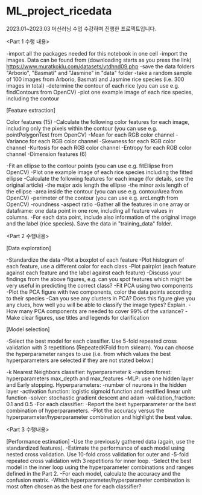 # ML_project_ricedata

2023.01~2023.03 머신러닝 수업 수강하며 진행한 프로젝트입니다. 

<Part 1 수행 내용>

-import all the packages needed for this notebook in one cell
-import the images. Data can be found from (downloading starts as you press the link) https://www.muratkoklu.com/datasets/vtdhnd09.php
-save the data folders "Arborio", "Basmati" and "Jasmine" in "data" folder
-take a random sample of 100 images from Arborio, Basmati and Jasmine rice species (i.e. 300 images in total)
-determine the contour of each rice (you can use e.g. findContours from OpenCV)
-plot one example image of each rice species, including the contour

[Feature extraction]

Color features (15)
-Calculate the following color features for each image, including only the pixels within the contour (you can use e.g. pointPolygonTest from OpenCV)
-Mean for each RGB color channel
-Variance for each RGB color channel
-Skewness for each RGB color channel
-Kurtosis for each RGB color channel
-Entropy for each RGB color channel
-Dimension features (6)

-Fit an ellipse to the contour points (you can use e.g. fitEllipse from OpenCV)
-Plot one example image of each rice species including the fitted ellipse
-Calculate the following features for each image (for details, see the original article)
    -the major axis length the ellipse
    -the minor axis length of the ellipse
    -area inside the contour (you can use e.g. contourArea from OpenCV)
    -perimeter of the contour (you can use e.g. arcLength from OpenCV)
    -roundness
    -aspect ratio
-Gather all the features in one array or dataframe: one data point in one row, including all feature values in columns.
-For each data point, include also information of the original image and the label (rice species). Save the data in "training_data" folder.


<Part 2 수행내용>

[Data exploration]

-Standardize the data
-Plot a boxplot of each feature
-Plot histogram of each feature, use a different color for each class
-Plot pairplot (each feature against each feature and the label against each feature)
-Discuss your findings from the above figures, e.g. can you spot features which might be very useful in predicting the correct class?
-Fit PCA using two components
-Plot the PCA figure with two components, color the data points according to their species
-Can you see any clusters in PCA? Does this figure give you any clues, how well you will be able to classify the image types? Explain.
-How many PCA components are needed to cover 99% of the variance?
-Make clear figures, use titles and legends for clarification

[Model selection]

-Select the best model for each classifier. Use 5-fold repeated cross validation with 3 repetitions (RepeatedKFold from sklearn). You can choose the hyperparameter ranges to use (i.e. from which values the best hyperparameters are selected if they are not stated below.)

-k Nearest Neighbors classifier: hyperparameter k
-random forest: hyperparameters max_depth and max_features
-MLP: use one hidden layer and Early stopping. Hyperparameters:
    -number of neurons in the hidden layer
    -activation function: logistic sigmoid function and rectified linear unit function
    -solver: stochastic gradient descent and adam
    -validation_fraction: 0.1 and 0.5
-For each classifier:
    -Report the best hyperparameter or the best combination of hyperparameters.
    -Plot the accuracy versus the hyperparameter/hyperparameter combination and highlight the best value.

<Part 3 수행내용>

[Performance estimation]
-Use the previously gathered data (again, use the standardized features).
-Estimate the performance of each model using nested cross validation. Use 10-fold cross validation for outer and
-5-fold repeated cross validation with 3 repetitions for inner loop.
-Select the best model in the inner loop using the hyperparameter combinations and ranges defined in the Part 2.
-For each model, calculate the accuracy and the confusion matrix.
-Which hyperparameter/hyperparameter combination is most often chosen as the best one for each classifier?

